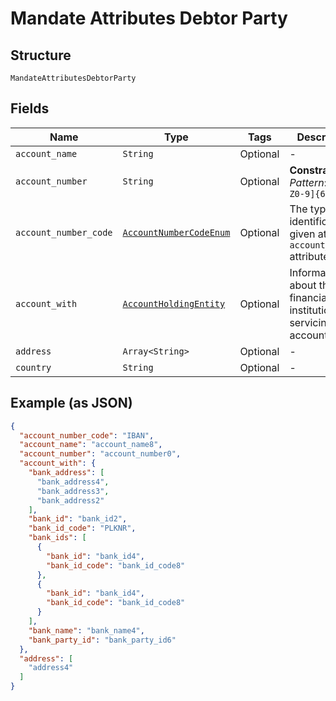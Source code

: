 
# Mandate Attributes Debtor Party

## Structure

`MandateAttributesDebtorParty`

## Fields

| Name | Type | Tags | Description |
|  --- | --- | --- | --- |
| `account_name` | `String` | Optional | - |
| `account_number` | `String` | Optional | **Constraints**: *Pattern*: `^[A-Z0-9]{6,34}$` |
| `account_number_code` | [`AccountNumberCodeEnum`](../../doc/models/account-number-code-enum.md) | Optional | The type of identification given at `account_number` attribute |
| `account_with` | [`AccountHoldingEntity`](../../doc/models/account-holding-entity.md) | Optional | Information about the financial institution servicing the account. |
| `address` | `Array<String>` | Optional | - |
| `country` | `String` | Optional | - |

## Example (as JSON)

```json
{
  "account_number_code": "IBAN",
  "account_name": "account_name8",
  "account_number": "account_number0",
  "account_with": {
    "bank_address": [
      "bank_address4",
      "bank_address3",
      "bank_address2"
    ],
    "bank_id": "bank_id2",
    "bank_id_code": "PLKNR",
    "bank_ids": [
      {
        "bank_id": "bank_id4",
        "bank_id_code": "bank_id_code8"
      },
      {
        "bank_id": "bank_id4",
        "bank_id_code": "bank_id_code8"
      }
    ],
    "bank_name": "bank_name4",
    "bank_party_id": "bank_party_id6"
  },
  "address": [
    "address4"
  ]
}
```

